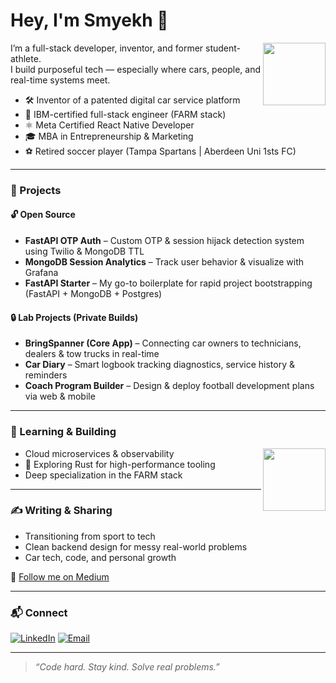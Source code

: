 # Hey, I'm Smyekh 👋

<img src="https://media.giphy.com/media/v1.Y2lkPTc5MGI3NjExaG85MHk5dmhidGQyZThtcXJ4Zm1zaHk4am9hamhzbGtxZWppeTAwZiZlcD12MV9naWZzX3NlYXJjaCZjdD1n/jBOOXxSJfG8kqMxT11/giphy.gif" width="100" align="right" />

I’m a full-stack developer, inventor, and former student-athlete.  
I build purposeful tech — especially where cars, people, and real-time systems meet.

- 🛠️ Inventor of a patented digital car service platform  
- 📱 IBM-certified full-stack engineer (FARM stack)  
- ⚛️ Meta Certified React Native Developer  
- 🎓 MBA in Entrepreneurship & Marketing  
- ⚽ Retired soccer player (Tampa Spartans | Aberdeen Uni 1sts FC)

---

### 🧩 Projects

#### 🔓 Open Source
 
- **FastAPI OTP Auth** – Custom OTP & session hijack detection system using Twilio & MongoDB TTL  
- **MongoDB Session Analytics** – Track user behavior & visualize with Grafana  
- **FastAPI Starter** – My go-to boilerplate for rapid project bootstrapping (FastAPI + MongoDB + Postgres)

#### 🔒 Lab Projects (Private Builds)

- **BringSpanner (Core App)** – Connecting car owners to technicians, dealers & tow trucks in real-time    
- **Car Diary** – Smart logbook tracking diagnostics, service history & reminders  
- **Coach Program Builder** – Design & deploy football development plans via web & mobile

---

### 🧠 Learning & Building

<img src="[https://media.giphy.com/media/v1.Y2lkPTc5MGI3NjExamx2bXZpNzAyNTdhMGswMzl0NHoxYTJjdTI3OXh5cmdkNDltNG5zZSZlcD12MV9naWZzX3NlYXJjaCZjdD1n/xUXCTpkqwLeh2SrZ4T/giphy.gif](https://media.giphy.com/media/v1.Y2lkPTc5MGI3NjExamx2bXZpNzAyNTdhMGswMzl0NHoxYTJjdTI3OXh5cmdkNDltNG5zZSZlcD12MV9naWZzX3NlYXJjaCZjdD1n/xUXCTpkqwLeh2SrZ4T/giphy.gif)" width="100" align="right" />
 
- Cloud microservices & observability  
- 🦀 Exploring Rust for high-performance tooling  
- Deep specialization in the FARM stack

---

### ✍️ Writing & Sharing

- Transitioning from sport to tech  
- Clean backend design for messy real-world problems  
- Car tech, code, and personal growth

📰 [Follow me on Medium](https://medium.com/@Smyekh)

---

### 📬 Connect

[![LinkedIn](https://img.shields.io/badge/-LinkedIn-0A66C2?style=flat&logo=linkedin&logoColor=white)](https://www.linkedin.com/in/smyekh/)
[![Email](https://img.shields.io/badge/-Email-EA4335?style=flat&logo=gmail&logoColor=white)](mailto:sm.davidwest@gmail.com)

---

> *“Code hard. Stay kind. Solve real problems.”*
